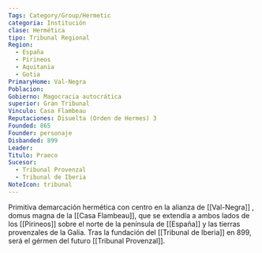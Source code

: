```yaml
---
Tags: Category/Group/Hermetic
categoria: Institución
clase: Hermética 
tipo: Tribunal Regional
Region: 
  - España
  - Pirineos 
  - Aquitania
  - Gotia 
PrimaryHome: Val-Negra 
Poblacion: 
Gobierno: Magocracia autocrática
superior: Gran Tribunal
Vinculo: Casa Flambeau 
Reputaciones: Disuelta (Orden de Hermes) 3
Founded: 865 
Founder: personaje
Disbanded: 899
Leader: 
Titulo: Praeco
Sucesor: 
  - Tribunal Provenzal
  - Tribunal de Iberia
NoteIcon: tribunal
---
```


Primitiva demarcación hermética con centro en la alianza de [[Val-Negra]] , domus magna de la [[Casa Flambeau]], que se extendía a ambos lados de los [[Pirineos]] sobre el norte de la península de [[España]] y las tierras provenzales de la Galia. Tras la fundación del [[Tribunal de Iberia]] en 899, será el gérmen del futuro [[Tribunal Provenzal]]. 
